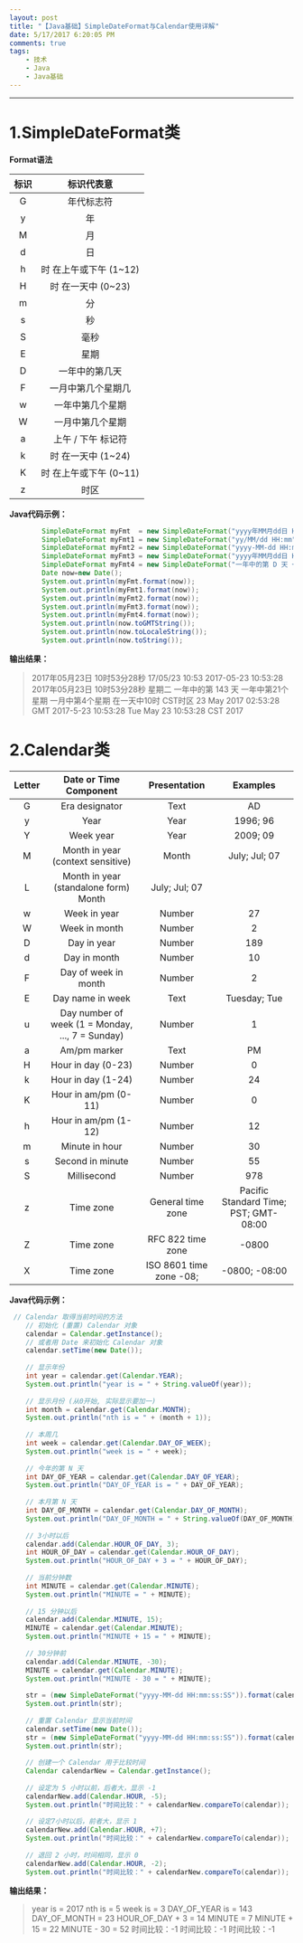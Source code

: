 ```yaml
---
layout: post
title: "【Java基础】SimpleDateFormat与Calendar使用详解"
date: 5/17/2017 6:20:05 PM 
comments: true
tags: 
	- 技术 
	- Java
	- Java基础
---
```

---
# 1.SimpleDateFormat类

**Format语法**

| 标识 | 标识代表意 | 
| :-----: | :----: |
|G|年代标志符|
|y|年|
|M|月|
|d|日|
|h|时 在上午或下午 (1~12)|
|H|时 在一天中 (0~23)|
|m|分|
|s|秒|
|S|毫秒|
|E|星期|
|D|一年中的第几天|
|F|一月中第几个星期几|
|w|一年中第几个星期|
|W|一月中第几个星期|
|a|上午 / 下午 标记符| 
|k|时 在一天中 (1~24)|
|K|时 在上午或下午 (0~11)|
|z|时区|
<!-- more -->
**Java代码示例：**
```java
        SimpleDateFormat myFmt  = new SimpleDateFormat("yyyy年MM月dd日 HH时mm分ss秒");
        SimpleDateFormat myFmt1 = new SimpleDateFormat("yy/MM/dd HH:mm");
        SimpleDateFormat myFmt2 = new SimpleDateFormat("yyyy-MM-dd HH:mm:ss");
        SimpleDateFormat myFmt3 = new SimpleDateFormat("yyyy年MM月dd日 HH时mm分ss秒 E ");
        SimpleDateFormat myFmt4 = new SimpleDateFormat("一年中的第 D 天 一年中第w个星期 一月中第W个星期 在一天中k时 z时区");
        Date now=new Date();
        System.out.println(myFmt.format(now));
        System.out.println(myFmt1.format(now));
        System.out.println(myFmt2.format(now));
        System.out.println(myFmt3.format(now));
        System.out.println(myFmt4.format(now));
        System.out.println(now.toGMTString());
        System.out.println(now.toLocaleString());
        System.out.println(now.toString());
````

**输出结果：**
> 2017年05月23日 10时53分28秒
> 17/05/23 10:53
> 2017-05-23 10:53:28
> 2017年05月23日 10时53分28秒 星期二 
> 一年中的第 143 天 一年中第21个星期 一月中第4个星期 在一天中10时 CST时区
> 23 May 2017 02:53:28 GMT
> 2017-5-23 10:53:28
> Tue May 23 10:53:28 CST 2017

# 2.Calendar类

|Letter|	Date or Time Component	|Presentation	|Examples|
| :-----: | :----: | :-----: | :----: |
|G	|Era designator	|Text	|AD|
|y	|Year|	Year|1996; 96|
|Y	|Week year|	Year|	2009; 09|
|M|	Month in year (context sensitive)|	Month|	July; Jul; 07
|L|	Month in year (standalone form)	Month	|July; Jul; 07|
|w|	Week in year|	Number|27|
|W	|Week in month|	Number|	2|
|D	|Day in year	|Number|	189|
|d|	Day in month|	Number|	10|
|F|	Day of week in month|	Number|	2|
|E|	Day name in week|	Text|	Tuesday; Tue|
|u	|Day number of week (1 = Monday, ..., 7 = Sunday)|	Number|	1|
|a|	Am/pm marker|	Text	|PM|
|H|	Hour in day (0-23)|	Number|	0|
|k|	Hour in day (1-24)|	Number|	24|
|K|	Hour in am/pm (0-11)|	Number|	0|
|h|	Hour in am/pm (1-12)|	Number|	12|
|m|	Minute in hour|	Number|	30|
|s	|Second in minute|	Number|	55|
|S|	Millisecond|Number|	978|
|z	|Time zone|	General time zone|	Pacific Standard Time; PST; GMT-08:00|
|Z|	Time zone	|RFC 822 time zone|	-0800|
|X	|Time zone	|ISO 8601 time zone	-08;| -0800; -08:00|

**Java代码示例：**
```java
 // Calendar 取得当前时间的方法  
    // 初始化 (重置) Calendar 对象  
    calendar = Calendar.getInstance();  
    // 或者用 Date 来初始化 Calendar 对象  
    calendar.setTime(new Date());  
  
    // 显示年份  
    int year = calendar.get(Calendar.YEAR);  
    System.out.println("year is = " + String.valueOf(year));  
  
    // 显示月份 (从0开始, 实际显示要加一)  
    int month = calendar.get(Calendar.MONTH);  
    System.out.println("nth is = " + (month + 1));  
  
    // 本周几  
    int week = calendar.get(Calendar.DAY_OF_WEEK);  
    System.out.println("week is = " + week);  
  
    // 今年的第 N 天  
    int DAY_OF_YEAR = calendar.get(Calendar.DAY_OF_YEAR);  
    System.out.println("DAY_OF_YEAR is = " + DAY_OF_YEAR);  
  
    // 本月第 N 天  
    int DAY_OF_MONTH = calendar.get(Calendar.DAY_OF_MONTH);  
    System.out.println("DAY_OF_MONTH = " + String.valueOf(DAY_OF_MONTH));  
  
    // 3小时以后  
    calendar.add(Calendar.HOUR_OF_DAY, 3);  
    int HOUR_OF_DAY = calendar.get(Calendar.HOUR_OF_DAY);  
    System.out.println("HOUR_OF_DAY + 3 = " + HOUR_OF_DAY);  
  
    // 当前分钟数  
    int MINUTE = calendar.get(Calendar.MINUTE);  
    System.out.println("MINUTE = " + MINUTE);  
  
    // 15 分钟以后  
    calendar.add(Calendar.MINUTE, 15);  
    MINUTE = calendar.get(Calendar.MINUTE);  
    System.out.println("MINUTE + 15 = " + MINUTE);  
  
    // 30分钟前  
    calendar.add(Calendar.MINUTE, -30);  
    MINUTE = calendar.get(Calendar.MINUTE);  
    System.out.println("MINUTE - 30 = " + MINUTE);  
  
    str = (new SimpleDateFormat("yyyy-MM-dd HH:mm:ss:SS")).format(calendar.getTime());  
    System.out.println(str);  
  
    // 重置 Calendar 显示当前时间  
    calendar.setTime(new Date());  
    str = (new SimpleDateFormat("yyyy-MM-dd HH:mm:ss:SS")).format(calendar.getTime());  
    System.out.println(str);  
  
    // 创建一个 Calendar 用于比较时间  
    Calendar calendarNew = Calendar.getInstance();  
  
    // 设定为 5 小时以前，后者大，显示 -1  
    calendarNew.add(Calendar.HOUR, -5);  
    System.out.println("时间比较：" + calendarNew.compareTo(calendar));  
  
    // 设定7小时以后，前者大，显示 1  
    calendarNew.add(Calendar.HOUR, +7);  
    System.out.println("时间比较：" + calendarNew.compareTo(calendar));  
  
    // 退回 2 小时，时间相同，显示 0  
    calendarNew.add(Calendar.HOUR, -2);  
    System.out.println("时间比较：" + calendarNew.compareTo(calendar));  
```

**输出结果：**

>year is = 2017
nth is = 5
week is = 3
DAY_OF_YEAR is = 143
DAY_OF_MONTH = 23
HOUR_OF_DAY + 3 = 14
MINUTE = 7
MINUTE + 15 = 22
MINUTE - 30 = 52
时间比较：-1
时间比较：-1
时间比较：-1

